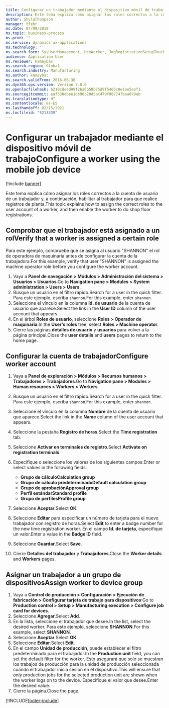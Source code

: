 ```yaml
---
title: Configurar un trabajador mediante el dispositivo móvil de trabajo
description: Este tema explica cómo asignar los roles correctos a la cuenta de usuario de un trabajador y, a continuación, habilitar al trabajador para que realice registros de planta.
author: ShylaThompson
manager: tfehr
ms.date: 07/09/2019
ms.topic: business-process
ms.prod: ''
ms.service: dynamics-ax-applications
ms.technology: ''
ms.search.form: SysUserManagement, HcmWorker, JmgRegistrationSetupTouch, JmgRegistrationSetupAssignUsers
audience: Application User
ms.reviewer: kamaybac
ms.search.region: Global
ms.search.industry: Manufacturing
ms.author: kamaybac
ms.search.validFrom: 2016-06-30
ms.dyn365.ops.version: Version 7.0.0
ms.openlocfilehash: 6210cdeed99f26a6b58b75d9f5405c0e1ee5aef1
ms.sourcegitcommit: eaf330dbee1db96c20d5ac479f007747bea079eb
ms.translationtype: HT
ms.contentlocale: es-ES
ms.lasthandoff: 02/15/2021
ms.locfileid: "5213339"
---
```

# <a name="configure-a-worker-using-the-mobile-job-device"></a><span data-ttu-id="0abc3-103">Configurar un trabajador mediante el dispositivo móvil de trabajo</span><span class="sxs-lookup"><span data-stu-id="0abc3-103">Configure a worker using the mobile job device</span></span>

[!include [banner](../../includes/banner.md)]

<span data-ttu-id="0abc3-104">Este tema explica cómo asignar los roles correctos a la cuenta de usuario de un trabajador y, a continuación, habilitar al trabajador para que realice registros de planta.</span><span class="sxs-lookup"><span data-stu-id="0abc3-104">This topic explains how to assign the correct roles to the user account of a worker, and then enable the worker to do shop floor registrations.</span></span>

## <a name="verify-that-a-worker-is-assigned-a-certain-role"></a><span data-ttu-id="0abc3-105">Comprobar que el trabajador está asignado a un rol</span><span class="sxs-lookup"><span data-stu-id="0abc3-105">Verify that a worker is assigned a certain role</span></span>

<span data-ttu-id="0abc3-106">Para este ejemplo, compruebe que se asigna al usuario "SHANNON" el rol de operadora de maquinaria antes de configurar la cuenta de la trabajadora.</span><span class="sxs-lookup"><span data-stu-id="0abc3-106">For this example, verify that user "SHANNON" is assigned the machine operator role before you configure the worker account.</span></span>

1. <span data-ttu-id="0abc3-107">Vaya a **Panel de navegación > Módulos > Administración del sistema > Usuarios > Usuarios**.</span><span class="sxs-lookup"><span data-stu-id="0abc3-107">Go to **Navigation pane > Modules > System administration > Users > Users**.</span></span>
2. <span data-ttu-id="0abc3-108">Busque un usuario en el filtro rápido.</span><span class="sxs-lookup"><span data-stu-id="0abc3-108">Search for a user in the quick filter.</span></span> <span data-ttu-id="0abc3-109">Para este ejemplo, escriba `shannon`.</span><span class="sxs-lookup"><span data-stu-id="0abc3-109">For this example, enter `shannon`.</span></span>
3. <span data-ttu-id="0abc3-110">Seleccione el vínculo en la columna **Id. de usuario** de la cuenta de usuario que aparece.</span><span class="sxs-lookup"><span data-stu-id="0abc3-110">Select the link in the **User ID** column of the user account that appears.</span></span>
4. <span data-ttu-id="0abc3-111">En el árbol **Roles de usuario**, seleccione **Roles > Operador de maquinaria**.</span><span class="sxs-lookup"><span data-stu-id="0abc3-111">In the **User's roles** tree, select **Roles > Machine operator**.</span></span>
5. <span data-ttu-id="0abc3-112">Cierre las páginas **detalles de usuario** y **usuarios** para volver a la página principal.</span><span class="sxs-lookup"><span data-stu-id="0abc3-112">Close the **user details** and **users** pages to return to the home page.</span></span>

## <a name="configure-worker-account"></a><span data-ttu-id="0abc3-113">Configurar la cuenta de trabajador</span><span class="sxs-lookup"><span data-stu-id="0abc3-113">Configure worker account</span></span>
1. <span data-ttu-id="0abc3-114">Vaya a **Panel de exploración > Módulos > Recursos humanos > Trabajadores > Trabajadores**.</span><span class="sxs-lookup"><span data-stu-id="0abc3-114">Go to **Navigation pane > Modules > Human resources > Workers > Workers**.</span></span>
2. <span data-ttu-id="0abc3-115">Busque un usuario en el filtro rápido.</span><span class="sxs-lookup"><span data-stu-id="0abc3-115">Search for a user in the quick filter.</span></span> <span data-ttu-id="0abc3-116">Para este ejemplo, escriba `shannon`.</span><span class="sxs-lookup"><span data-stu-id="0abc3-116">For this example, enter `shannon`.</span></span>
3. <span data-ttu-id="0abc3-117">Seleccione el vínculo en la columna **Nombre** de la cuenta de usuario que aparece.</span><span class="sxs-lookup"><span data-stu-id="0abc3-117">Select the link in the **Name** column of the user account that appears.</span></span>
4. <span data-ttu-id="0abc3-118">Seleccione la pestaña **Registro de horas**.</span><span class="sxs-lookup"><span data-stu-id="0abc3-118">Select the **Time registration** tab.</span></span>
5. <span data-ttu-id="0abc3-119">Seleccione **Activar en terminales de registro**.</span><span class="sxs-lookup"><span data-stu-id="0abc3-119">Select **Activate on registration terminals**.</span></span>
6. <span data-ttu-id="0abc3-120">Especifique o seleccione los valores de los siguientes campos:</span><span class="sxs-lookup"><span data-stu-id="0abc3-120">Enter or select values in the following fields:</span></span>  

    - <span data-ttu-id="0abc3-121">**Grupo de cálculo**</span><span class="sxs-lookup"><span data-stu-id="0abc3-121">**Calculation group**</span></span>  
    - <span data-ttu-id="0abc3-122">**Grupo de cálculo predeterminado**</span><span class="sxs-lookup"><span data-stu-id="0abc3-122">**Default calculation group**</span></span>  
    - <span data-ttu-id="0abc3-123">**Grupo de aprobación**</span><span class="sxs-lookup"><span data-stu-id="0abc3-123">**Approval group**</span></span>  
    - <span data-ttu-id="0abc3-124">**Perfil estándar**</span><span class="sxs-lookup"><span data-stu-id="0abc3-124">**Standard profile**</span></span>  
    - <span data-ttu-id="0abc3-125">**Grupo de perfiles**</span><span class="sxs-lookup"><span data-stu-id="0abc3-125">**Profile group**</span></span>  

7. <span data-ttu-id="0abc3-126">Seleccione **Aceptar**.</span><span class="sxs-lookup"><span data-stu-id="0abc3-126">Select **OK**.</span></span>
8. <span data-ttu-id="0abc3-127">Seleccione **Editar** para especificar un número de tarjeta para el nuevo trabajador con registro de horas.</span><span class="sxs-lookup"><span data-stu-id="0abc3-127">Select **Edit** to enter a badge number for the new time registration worker.</span></span> <span data-ttu-id="0abc3-128">En el campo **Id. de tarjeta**, especifique un valor.</span><span class="sxs-lookup"><span data-stu-id="0abc3-128">Enter a value in the **Badge ID** field.</span></span>
9. <span data-ttu-id="0abc3-129">Seleccione **Guardar**.</span><span class="sxs-lookup"><span data-stu-id="0abc3-129">Select **Save**.</span></span>
10. <span data-ttu-id="0abc3-130">Cierre **Detalles del trabajador** y **Trabajadores**.</span><span class="sxs-lookup"><span data-stu-id="0abc3-130">Close the **Worker details** and **Workers** pages.</span></span>

## <a name="assign-worker-to-device-group"></a><span data-ttu-id="0abc3-131">Asignar un trabajador a un grupo de dispositivos</span><span class="sxs-lookup"><span data-stu-id="0abc3-131">Assign worker to device group</span></span>
1. <span data-ttu-id="0abc3-132">Vaya a **Control de producción > Configuración > Ejecución de fabricación > Configurar tarjeta de trabajo para dispositivos**:</span><span class="sxs-lookup"><span data-stu-id="0abc3-132">Go to **Production control > Setup > Manufacturing execution > Configure job card for devices**.</span></span>
2. <span data-ttu-id="0abc3-133">Seleccione **Agregar**.</span><span class="sxs-lookup"><span data-stu-id="0abc3-133">Select **Add**.</span></span>
3. <span data-ttu-id="0abc3-134">En la lista, seleccione el trabajador que desee.</span><span class="sxs-lookup"><span data-stu-id="0abc3-134">In the list, select the desired worker.</span></span> <span data-ttu-id="0abc3-135">Para este ejemplo, seleccione **SHANNON**.</span><span class="sxs-lookup"><span data-stu-id="0abc3-135">For this example, select **SHANNON**.</span></span>
4. <span data-ttu-id="0abc3-136">Seleccione **Aceptar**.</span><span class="sxs-lookup"><span data-stu-id="0abc3-136">Select **OK**.</span></span>
5. <span data-ttu-id="0abc3-137">Seleccione **Editar**.</span><span class="sxs-lookup"><span data-stu-id="0abc3-137">Select **Edit**.</span></span>
6. <span data-ttu-id="0abc3-138">En el campo **Unidad de producción**, puede establecer el filtro predeterminado para el trabajador.</span><span class="sxs-lookup"><span data-stu-id="0abc3-138">In the **Production unit** field, you can set the default filter for the worker.</span></span> <span data-ttu-id="0abc3-139">Esto asegurará que solo se muestran los trabajos de producción para la unidad de producción seleccionada cuando el trabajador inicia sesión en el dispositivo.</span><span class="sxs-lookup"><span data-stu-id="0abc3-139">This will ensure that only production jobs for the selected production unit are shown when the worker logs on to the device.</span></span> <span data-ttu-id="0abc3-140">Especifique el valor que desee.</span><span class="sxs-lookup"><span data-stu-id="0abc3-140">Enter the desired value.</span></span>
7. <span data-ttu-id="0abc3-141">Cierre la página.</span><span class="sxs-lookup"><span data-stu-id="0abc3-141">Close the page.</span></span>



[!INCLUDE[footer-include](../../../includes/footer-banner.md)]